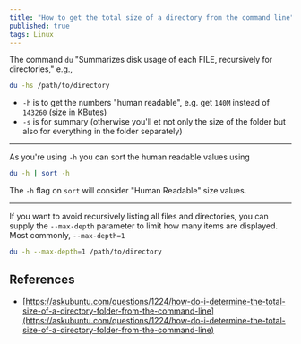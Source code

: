```yaml
---
title: "How to get the total size of a directory from the command line"
published: true
tags: Linux
---
```


The command `du` "Summarizes disk usage of each FILE, recursively for
directories," e.g.,

```bash
du -hs /path/to/directory
```

- `-h` is to get the numbers "human readable", e.g. get `140M` instead of
  `143260` (size in KButes)
- `-s` is for summary (otherwise you'll et not only the size of the folder but
  also for everything in the folder separately)

-----------------------------------------------

As you're using `-h` you can sort the human readable values using

```bash
du -h | sort -h
```

The `-h` flag on `sort` will consider "Human Readable" size values.

-------------------------------------------------

If you want to avoid recursively listing all files and directories, you can
supply the `--max-depth` parameter to limit how many items are displayed. Most
commonly, `--max-depth=1`

```bash
du -h --max-depth=1 /path/to/directory
```

## References

- [https://askubuntu.com/questions/1224/how-do-i-determine-the-total-size-of-a-directory-folder-from-the-command-line](https://askubuntu.com/questions/1224/how-do-i-determine-the-total-size-of-a-directory-folder-from-the-command-line)